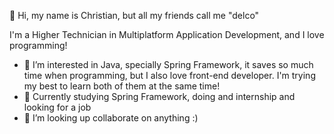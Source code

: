 👋 Hi, my name is Christian, but all my friends call me "delco"

I'm a Higher Technician in Multiplatform Application Development, and I love programming!

- 👀 I’m interested in Java, specially Spring Framework, it saves so much time when programming, but I also love front-end developer. I'm trying my best to learn both of them at the same time!
- 🌱 Currently studying Spring Framework, doing and internship and looking for a job
- 💞️ I’m looking up collaborate on anything :)

<!---
delcorral07/delcorral07 is a ✨ special ✨ repository because its `README.md` (this file) appears on your GitHub profile.
You can click the Preview link to take a look at your changes.
--->
